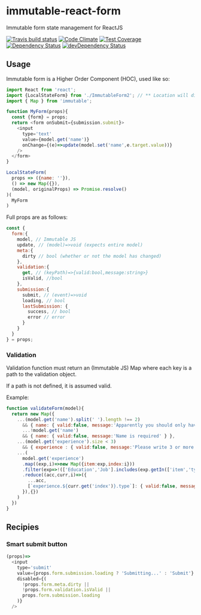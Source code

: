 # immutable-react-form

Immutable form state management for ReactJS

[![Travis build status](http://img.shields.io/travis/trioxis/immutable-react-form.svg?style=flat)](https://travis-ci.org/trioxis/immutable-react-form)
[![Code Climate](https://codeclimate.com/github/trioxis/immutable-react-form/badges/gpa.svg)](https://codeclimate.com/github/trioxis/immutable-react-form)
[![Test Coverage](https://codeclimate.com/github/trioxis/immutable-react-form/badges/coverage.svg)](https://codeclimate.com/github/trioxis/immutable-react-form)
[![Dependency Status](https://david-dm.org/trioxis/immutable-react-form.svg)](https://david-dm.org/trioxis/immutable-react-form)
[![devDependency Status](https://david-dm.org/trioxis/immutable-react-form/dev-status.svg)](https://david-dm.org/trioxis/immutable-react-form#info=devDependencies)

## Usage

Immutable form is a Higher Order Component (HOC), used like so:

```js
import React from 'react';
import {LocalStateForm} from './ImmutableForm2'; // ** Location will differ **
import { Map } from 'immutable';

function MyForm(props){
  const {form} = props;
  return <form onSubmit={submission.submit}>
    <input
      type='text'
      value={model.get('name')}
      onChange={(e)=>update(model.set('name',e.target.value))}
    />
  </form>
}

LocalStateForm(
  props => ({name: ''}),
  () => new Map({}),
  (model, originalProps) => Promise.resolve()
)(
  MyForm
)
```

Full props are as follows:

```js
const {
  form:{
    model, // Immutable JS
    update, // (model)=>void (expects entire model)
    meta:{
      dirty // bool (whether or not the model has changed)
    },
    validation:{
      get, // (keyPath)=>{valid:bool,message:string>}
      isValid, //bool
    },
    submission:{
      submit, // (event)=>void
      loading, // bool
      lastSubmission: {
        success, // bool
        error // error
      }
    }
  }
} = props;
```

### Validation

Validation function must return an (Immutable JS) Map where each key is a path to the validation object.

If a path is not defined, it is assumed valid.

Example:

```js
function validateForm(model){
  return new Map({
    ...(model.get('name').split(' ').length !== 2)
      && { name: { valid:false, message:'Apparently you should only have 2 names' } },
      ...!model.get('name')
      && { name: { valid:false, message:'Name is required' } },
    ...(model.get('experience').size < 3)
      && { experience : { valid:false, message:'Please write 3 or more things' } },
    ...(
      model.get('experience')
      .map((exp,i)=>new Map({item:exp,index:i}))
      .filter(exp=>!(['Education','Job'].includes(exp.getIn(['item','type']))))
      .reduce((acc,curr,i)=>({
        ...acc,
        [`experience.${curr.get('index')}.type`]: { valid:false, message:'Can be "Education" or "Job"'}
      }),{})
    )
  })
}
```

## Recipies

### Smart submit button

```js
(props)=>
  <input
    type='submit'
    value={props.form.submission.loading ? 'Submitting...' : 'Submit'}
    disabled={(
      !props.form.meta.dirty ||
      !props.form.validation.isValid ||
      props.form.submission.loading
    )}
  />
```
